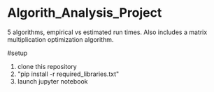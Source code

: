 # Algorith_Analysis_Project
5 algorithms, empirical vs estimated run times. Also includes a matrix multiplication optimization algorithm.

#setup

1) clone this repository
2) "pip install -r required_libraries.txt"
3) launch jupyter notebook


